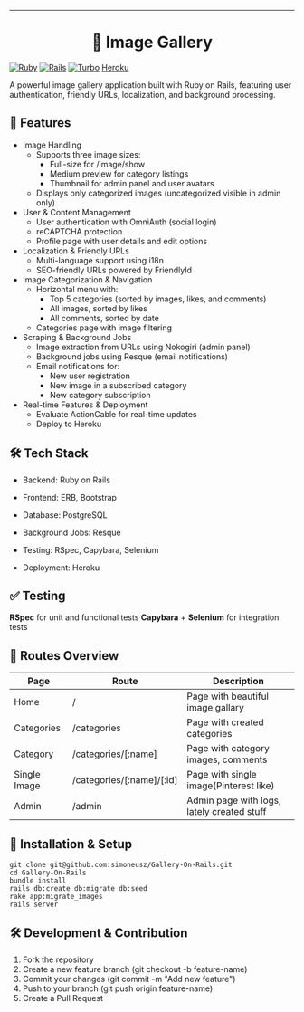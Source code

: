 ---
<h1 align="center"> 📸 Image Gallery </h1>

[![Ruby](https://img.shields.io/badge/Ruby-3.3.6-red.svg)](https://www.ruby-lang.org/en/)
[![Rails](https://img.shields.io/badge/Rails-8.0.0-blue.svg)](https://rubyonrails.org/)
[![Turbo](https://img.shields.io/badge/Turbo-green.svg)](https://turbo.hotwired.dev/)
[Heroku](https://secure-brushlands-07741-5f4ceda4c0ca.herokuapp.com/)

A powerful image gallery application built with Ruby on Rails, featuring user authentication, friendly URLs, localization, and background processing.

##  🚀 Features

- Image Handling
    - Supports three image sizes:
        - Full-size for /image/show
        - Medium preview for category listings
        - Thumbnail for admin panel and user avatars
    - Displays only categorized images (uncategorized visible in admin only)
- User & Content Management
    - User authentication with OmniAuth (social login)
    - reCAPTCHA protection
    - Profile page with user details and edit options
- Localization & Friendly URLs
    - Multi-language support using i18n
    - SEO-friendly URLs powered by FriendlyId
- Image Categorization & Navigation
    - Horizontal menu with:
        - Top 5 categories (sorted by images, likes, and comments)
        - All images, sorted by likes
        - All comments, sorted by date
    - Categories page with image filtering
- Scraping & Background Jobs
    - Image extraction from URLs using Nokogiri (admin panel)
    - Background jobs using Resque (email notifications)
    - Email notifications for:
        - New user registration
        - New image in a subscribed category
        - New category subscription
- Real-time Features & Deployment
    - Evaluate ActionCable for real-time updates
    - Deploy to Heroku



## 🛠 Tech Stack

* Backend: Ruby on Rails

* Frontend: ERB, Bootstrap

* Database: PostgreSQL

* Background Jobs: Resque

* Testing: RSpec, Capybara, Selenium

* Deployment: Heroku


## ✅ Testing

**RSpec** for unit and functional tests
**Capybara** + **Selenium** for integration tests


## 📂 Routes Overview

| Page  | Route | Description |
| ------------- | ------------- |------------- |
| Home  | /  | Page with beautiful image gallary  |
| Categories  | /categories  | Page with created categories |
| Category  | /categories/[:name]  | Page with category images, comments  |
| Single Image  | /categories/[:name]/[:id]  | Page with single image(Pinterest like)  |
| Admin  | /admin  | Admin page with logs, lately created stuff  |

## 🚀 Installation & Setup

```
git clone git@github.com:simoneusz/Gallery-On-Rails.git
cd Gallery-On-Rails
bundle install
rails db:create db:migrate db:seed
rake app:migrate_images
rails server
```
## 🛠 Development & Contribution

1. Fork the repository
2. Create a new feature branch (git checkout -b feature-name)
3. Commit your changes (git commit -m "Add new feature")
4. Push to your branch (git push origin feature-name)
5. Create a Pull Request
